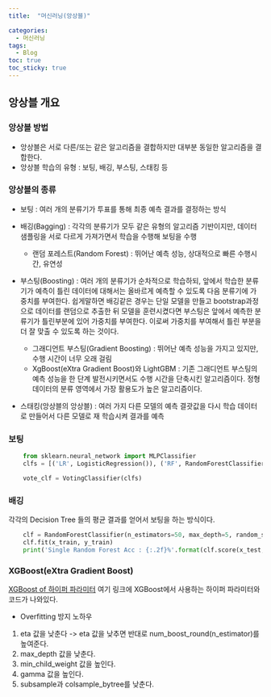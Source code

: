 ```yaml
---
title:  "머신러닝(앙상블)"

categories:
  - 머신러닝
tags:
  - Blog
toc: true
toc_sticky: true
---
```


## 앙상블 개요

### 앙상블 방법

- 앙상블은 서로 다른/또는 같은 알고리즘을 결합하지만 대부분 동일한 알고리즘을 결합한다.
- 앙상블 학습의 유형  : 보팅, 배깅, 부스팅, 스태킹 등

### 앙상블의 종류

- 보팅 : 여러 개의 분류기가 투표를 통해 최종 예측 결과를 결정하는 방식

- 배깅(Bagging) : 각각의 분류기가 모두 같은 유형의 알고리즘 기반이지만, 데이터 샘플링을 서로 다르게 가져가면서 학습을 수행해 보팅을 수행
    + 랜덤 포레스트(Random Forest) : 뛰어난 예측 성능, 상대적으로 빠른 수행시간, 유연성 

- 부스팅(Boosting) : 여러 개의 분류기가 순차적으로 학습하되, 앞에서 학습한 분류기가 예측이 틀린 데이터에 대해서는 올바르게 예측할 수 있도록 다음 분류기에 가중치를 부여한다. 
쉽게말하면 배깅같은 경우는 단일 모델을 만들고 bootstrap과정으로 데이터를 랜덤으로 추출한 뒤 모델을 훈련시켰다면 부스팅은 앞에서 예측한 분류기가 틀린부분에 있어 가중치를 부여한다. 이로써 가중치를 부여해서 틀린 부분을 더 잘 맞출 수 있도록 하는 것이다.
    + 그래디언트 부스팅(Gradient Boosting) : 뛰어난 예측 성능을 가지고 있지만, 수행 시간이 너무 오래 걸림
    + XgBoost(eXtra Gradient Boost)와 LightGBM : 기존 그래디언트 부스팅의 예측 성능을 한 단계 발전시키면서도 수행 시간을 단축시킨 알고리즘이다. 정형 데이터의 분류 영역에서 가장 활용도가 높은 알고리즘이다.

- 스태킹(앙상블의 앙상블) : 여러 가지 다른 모델의 예측 결괏값을 다시 학습 데이터로 만들어서 다른 모델로 재 학습시켜 결과를 예측

### 보팅

```python
    from sklearn.neural_network import MLPClassifier
    clfs = [('LR', LogisticRegression()), ('RF', RandomForestClassifier(max_depth=5)), ('MLP', MLPClassifier()) ]

    vote_clf = VotingClassifier(clfs)   
```

### 배깅

각각의 Decision Tree 들의 평균 결과를 얻어서 보팅을 하는 방식이다.

```python
    clf = RandomForestClassifier(n_estimators=50, max_depth=5, random_state=2019)
    clf.fit(x_train, y_train)
    print('Single Random Forest Acc : {:.2f}%'.format(clf.score(x_test, y_test)*100))
```

### XGBoost(eXtra Gradient Boost)

[XGBoost of 하이퍼 파라미터](https://wooono.tistory.com/102)
여기 링크에 XGBoost에서 사용하는 하이퍼 파라미터와 코드가 나와있다.

- Overfitting 방지 노하우

1. eta 값을 낮춘다 -> eta 값을 낮추면 반대로 num_boost_round(n_estimator)를 높여준다.
2. max_depth 값을 낮춘다.
3. min_child_weight 값을 높인다.
4. gamma 값을 높인다.
5. subsample과 colsample_bytree를 낮춘다.

